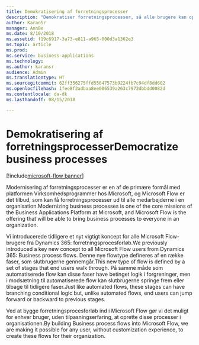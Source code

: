 ```yaml
---
title: Demokratisering af forretningsprocesser
description: "Demokratiser forretningsprocesser, så alle brugere kan oprette og køre procesnøglen til deres virksomhed."
author: KaranSr
manager: AnnBe
ms.date: 8/10/2018
ms.assetid: f19c6917-3a73-e811-a965-000d3a1362e3
ms.topic: article
ms.prod: 
ms.service: business-applications
ms.technology: 
ms.author: karansr
audience: Admin
ms.translationtype: HT
ms.sourcegitcommit: 62ff356275ffd55047573b9224fb7c94df8dd602
ms.openlocfilehash: 1fee8f2adbaa8ee006539a263c7972dbbdd0082d
ms.contentlocale: da-dk
ms.lasthandoff: 08/15/2018

---
```

# <a name="democratize-business-processes"></a><span data-ttu-id="524ca-103">Demokratisering af forretningsprocesser</span><span class="sxs-lookup"><span data-stu-id="524ca-103">Democratize business processes</span></span>

[!include[microsoft-flow banner](../includes/microsoft-flow.md)]




<span data-ttu-id="524ca-104">Modernisering af forretningsprocesser er en af de primære formål med platformen Virksomhedsprogrammer hos Microsoft, og Microsoft Flow er det tilbud, som kan få forretningsprocesser ud til alle medarbejderne i en organisation.</span><span class="sxs-lookup"><span data-stu-id="524ca-104">Modernizing business processes is one of the core missions of the Business Applications Platform at Microsoft, and Microsoft Flow is the offering that will be able to bring business processes to everyone in an organization.</span></span>

<span data-ttu-id="524ca-105">Vi introducerede tidligere et nyt vigtigt koncept for alle Microsoft Flow-brugere fra Dynamics 365: forretningsprocesforløb.</span><span class="sxs-lookup"><span data-stu-id="524ca-105">We previously introduced a key new concept to all Microsoft Flow users from Dynamics 365: Business process flows.</span></span> <span data-ttu-id="524ca-106">Denne nye flowtype defineres af en række faser, som slutbrugerne gennemgår.</span><span class="sxs-lookup"><span data-stu-id="524ca-106">This new type of flow is defined by a set of stages that end users walk through.</span></span> <span data-ttu-id="524ca-107">På samme måde som automatiserede flow kan disse faser have betinget logik i forgreninger, men i modsætning til automatiserede flow kan slutbrugerne springe frem eller tilbage til tidligere faser.</span><span class="sxs-lookup"><span data-stu-id="524ca-107">Just like automated flows, these stages can have branching conditional logic but, unlike automated flows, end users can jump forward or backward to previous stages.</span></span>

<span data-ttu-id="524ca-108">Ved at bygge forretningsprocesforløb ind i Microsoft Flow gør vi det muligt for enhver bruger, uden tilpasningserfaring, at oprette disse processer i organisationen.</span><span class="sxs-lookup"><span data-stu-id="524ca-108">By building Business process flows into Microsoft Flow, we are making it possible for any user, without customization experience, to create these flows for their organization.</span></span>

